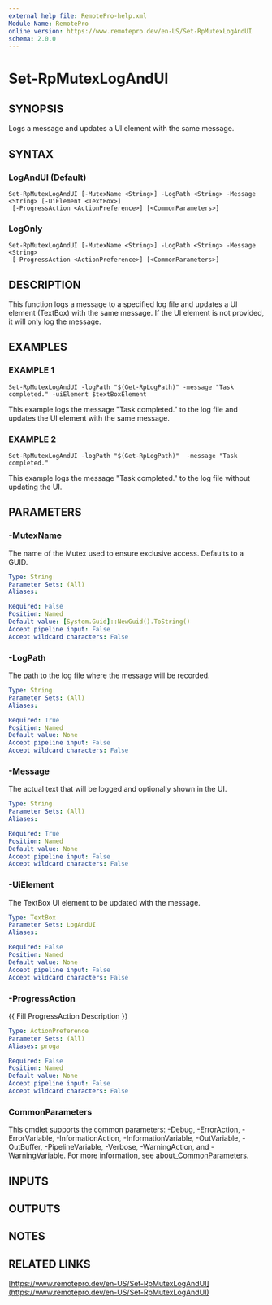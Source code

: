 ```yaml
---
external help file: RemotePro-help.xml
Module Name: RemotePro
online version: https://www.remotepro.dev/en-US/Set-RpMutexLogAndUI
schema: 2.0.0
---
```


# Set-RpMutexLogAndUI

## SYNOPSIS
Logs a message and updates a UI element with the same message.

## SYNTAX

### LogAndUI (Default)
```
Set-RpMutexLogAndUI [-MutexName <String>] -LogPath <String> -Message <String> [-UiElement <TextBox>]
 [-ProgressAction <ActionPreference>] [<CommonParameters>]
```

### LogOnly
```
Set-RpMutexLogAndUI [-MutexName <String>] -LogPath <String> -Message <String>
 [-ProgressAction <ActionPreference>] [<CommonParameters>]
```

## DESCRIPTION
This function logs a message to a specified log file and updates a
UI element (TextBox) with the same message.
If the UI element is not
provided, it will only log the message.

## EXAMPLES

### EXAMPLE 1
```
Set-RpMutexLogAndUI -logPath "$(Get-RpLogPath)" -message "Task completed." -uiElement $textBoxElement
```

This example logs the message "Task completed." to the log file and updates the
UI element with the same message.

### EXAMPLE 2
```
Set-RpMutexLogAndUI -logPath "$(Get-RpLogPath)"  -message "Task completed."
```

This example logs the message "Task completed." to the log file without updating
the UI.

## PARAMETERS

### -MutexName
The name of the Mutex used to ensure exclusive access.
Defaults to a GUID.

```yaml
Type: String
Parameter Sets: (All)
Aliases:

Required: False
Position: Named
Default value: [System.Guid]::NewGuid().ToString()
Accept pipeline input: False
Accept wildcard characters: False
```

### -LogPath
The path to the log file where the message will be recorded.

```yaml
Type: String
Parameter Sets: (All)
Aliases:

Required: True
Position: Named
Default value: None
Accept pipeline input: False
Accept wildcard characters: False
```

### -Message
The actual text that will be logged and optionally shown in the UI.

```yaml
Type: String
Parameter Sets: (All)
Aliases:

Required: True
Position: Named
Default value: None
Accept pipeline input: False
Accept wildcard characters: False
```

### -UiElement
The TextBox UI element to be updated with the message.

```yaml
Type: TextBox
Parameter Sets: LogAndUI
Aliases:

Required: False
Position: Named
Default value: None
Accept pipeline input: False
Accept wildcard characters: False
```

### -ProgressAction
{{ Fill ProgressAction Description }}

```yaml
Type: ActionPreference
Parameter Sets: (All)
Aliases: proga

Required: False
Position: Named
Default value: None
Accept pipeline input: False
Accept wildcard characters: False
```

### CommonParameters
This cmdlet supports the common parameters: -Debug, -ErrorAction, -ErrorVariable, -InformationAction, -InformationVariable, -OutVariable, -OutBuffer, -PipelineVariable, -Verbose, -WarningAction, and -WarningVariable. For more information, see [about_CommonParameters](http://go.microsoft.com/fwlink/?LinkID=113216).

## INPUTS

## OUTPUTS

## NOTES

## RELATED LINKS

[https://www.remotepro.dev/en-US/Set-RpMutexLogAndUI](https://www.remotepro.dev/en-US/Set-RpMutexLogAndUI)

